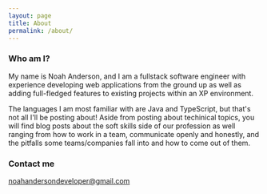 ```yaml
---
layout: page
title: About
permalink: /about/
---
```


### Who am I?
My name is Noah Anderson, and I am a fullstack software engineer with experience developing web applications from the ground up as well as adding full-fledged features to existing projects within an XP environment. 

The languages I am most familiar with are Java and TypeScript, but that's not all I'll be posting about! Aside from posting about techinical topics, you will find blog posts about the soft skills side of our profession as well ranging from how to work in a team, communicate openly and honestly, and the pitfalls some teams/companies fall into and how to come out of them.

### Contact me

[noahandersondeveloper@gmail.com](mailto:noahandersondeveloper@gmail.com)
